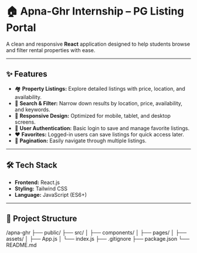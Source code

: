 # 🏠 Apna-Ghr Internship – PG Listing Portal

A clean and responsive **React** application designed to help students browse and filter rental properties with ease.

---

## ✨ Features

- 🏘 **Property Listings:** Explore detailed listings with price, location, and availability.
- 🔎 **Search & Filter:** Narrow down results by location, price, availability, and keywords.
- 📱 **Responsive Design:** Optimized for mobile, tablet, and desktop screens.
- 🔐 **User Authentication:** Basic login to save and manage favorite listings.
- ❤️ **Favorites:** Logged-in users can save listings for quick access later.
- 📄 **Pagination:** Easily navigate through multiple listings.

---

## 🛠️ Tech Stack

- **Frontend:** React.js
- **Styling:** Tailwind CSS
- **Language:** JavaScript (ES6+)

---

## 📁 Project Structure

/apna-ghr
├── public/
├── src/
│ ├── components/
│ ├── pages/
│ ├── assets/
│ ├── App.js
│ └── index.js
├── .gitignore
├── package.json
└── README.md
